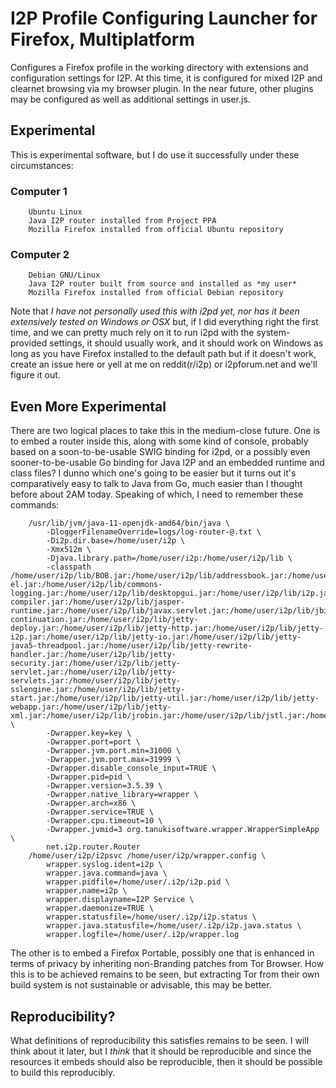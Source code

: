 I2P Profile Configuring Launcher for Firefox, Multiplatform
===========================================================

Configures a Firefox profile in the working directory with extensions and 
configuration settings for I2P. At this time, it is configured for mixed I2P
and clearnet browsing via my browser plugin. In the near future, other plugins
may be configured as well as additional settings in user.js.

Experimental
------------

This is experimental software, but I do use it successfully under these
circumstances:

### Computer 1

        Ubuntu Linux
        Java I2P router installed from Project PPA
        Mozilla Firefox installed from official Ubuntu repository

### Computer 2

        Debian GNU/Linux
        Java I2P router built from source and installed as *my user*
        Mozilla Firefox installed from official Debian repository

Note that *I have not personally used this with i2pd yet, nor has it been*
*extensively tested on Windows or OSX* but, if I did everything right the first
time, and we can pretty much rely on it to run i2pd with the system-provided
settings, it should usually work, and it should work on Windows as long as you
have Firefox installed to the default path but if it doesn't work, create an
issue here or yell at me on reddit(r/i2p) or i2pforum.net and we'll figure it
out.

Even More Experimental
----------------------

There are two logical places to take this in the medium-close future. One is to
embed a router inside this, along with some kind of console, probably based on a
soon-to-be-usable SWIG binding for i2pd, or a possibly even sooner-to-be-usable
Go binding for Java I2P and an embedded runtime and class files? I dunno which
one's going to be easier but it turns out it's comparatively easy to talk to
Java from Go, much easier than I thought before about 2AM today. Speaking of
which, I need to remember these commands:

        /usr/lib/jvm/java-11-openjdk-amd64/bin/java \
            -DloggerFilenameOverride=logs/log-router-@.txt \
            -Di2p.dir.base=/home/user/i2p \
            -Xmx512m \
            -Djava.library.path=/home/user/i2p:/home/user/i2p/lib \
            -classpath /home/user/i2p/lib/BOB.jar:/home/user/i2p/lib/addressbook.jar:/home/user/i2p/lib/commons-el.jar:/home/user/i2p/lib/commons-logging.jar:/home/user/i2p/lib/desktopgui.jar:/home/user/i2p/lib/i2p.jar:/home/user/i2p/lib/i2psnark.jar:/home/user/i2p/lib/i2ptunnel.jar:/home/user/i2p/lib/jasper-compiler.jar:/home/user/i2p/lib/jasper-runtime.jar:/home/user/i2p/lib/javax.servlet.jar:/home/user/i2p/lib/jbigi.jar:/home/user/i2p/lib/jetty-continuation.jar:/home/user/i2p/lib/jetty-deploy.jar:/home/user/i2p/lib/jetty-http.jar:/home/user/i2p/lib/jetty-i2p.jar:/home/user/i2p/lib/jetty-io.jar:/home/user/i2p/lib/jetty-java5-threadpool.jar:/home/user/i2p/lib/jetty-rewrite-handler.jar:/home/user/i2p/lib/jetty-security.jar:/home/user/i2p/lib/jetty-servlet.jar:/home/user/i2p/lib/jetty-servlets.jar:/home/user/i2p/lib/jetty-sslengine.jar:/home/user/i2p/lib/jetty-start.jar:/home/user/i2p/lib/jetty-util.jar:/home/user/i2p/lib/jetty-webapp.jar:/home/user/i2p/lib/jetty-xml.jar:/home/user/i2p/lib/jrobin.jar:/home/user/i2p/lib/jstl.jar:/home/user/i2p/lib/mstreaming.jar:/home/user/i2p/lib/org.mortbay.jetty.jar:/home/user/i2p/lib/org.mortbay.jmx.jar:/home/user/i2p/lib/router.jar:/home/user/i2p/lib/routerconsole.jar:/home/user/i2p/lib/sam.jar:/home/user/i2p/lib/standard.jar:/home/user/i2p/lib/streaming.jar:/home/user/i2p/lib/systray.jar:/home/user/i2p/lib/wrapper.jar \
            -Dwrapper.key=key \
            -Dwrapper.port=port \
            -Dwrapper.jvm.port.min=31000 \
            -Dwrapper.jvm.port.max=31999 \
            -Dwrapper.disable_console_input=TRUE \
            -Dwrapper.pid=pid \
            -Dwrapper.version=3.5.39 \
            -Dwrapper.native_library=wrapper \
            -Dwrapper.arch=x86 \
            -Dwrapper.service=TRUE \
            -Dwrapper.cpu.timeout=10 \
            -Dwrapper.jvmid=3 org.tanukisoftware.wrapper.WrapperSimpleApp \
            net.i2p.router.Router
        /home/user/i2p/i2psvc /home/user/i2p/wrapper.config \
            wrapper.syslog.ident=i2p \
            wrapper.java.command=java \
            wrapper.pidfile=/home/user/.i2p/i2p.pid \
            wrapper.name=i2p \
            wrapper.displayname=I2P Service \
            wrapper.daemonize=TRUE \
            wrapper.statusfile=/home/user/.i2p/i2p.status \
            wrapper.java.statusfile=/home/user/.i2p/i2p.java.status \
            wrapper.logfile=/home/user/.i2p/wrapper.log

The other is to embed a Firefox Portable, possibly one that is enhanced in terms
of privacy by inheriting non-Branding patches from Tor Browser. How this is to
be achieved remains to be seen, but extracting Tor from their own build system
is not sustainable or advisable, this may be better.

Reproducibility?
----------------

What definitions of reproducibility this satisfies remains to be seen. I will
think about it later, but I *think* that it should be reproducible and since
the resources it embeds should also be reproducible, then it should be possible
to build this reproducibly.

